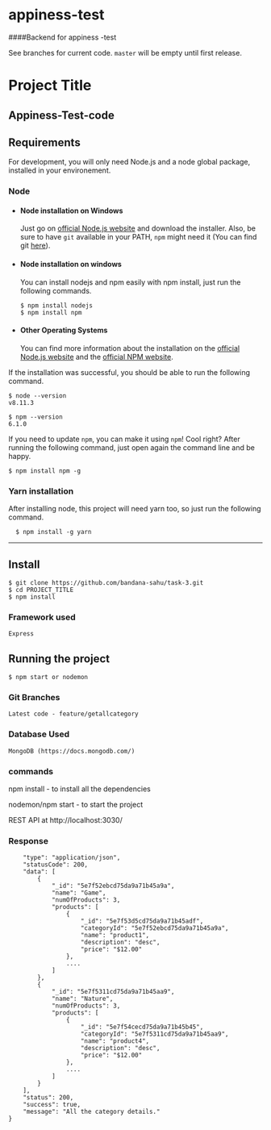 # appiness-test

####Backend for appiness -test

See branches for current code. `master` will be empty until first release.

# Project Title

Appiness-Test-code
---
## Requirements

For development, you will only need Node.js and a node global package, installed in your environement.

### Node
- #### Node installation on Windows

  Just go on [official Node.js website](https://nodejs.org/) and download the installer.
Also, be sure to have `git` available in your PATH, `npm` might need it (You can find git [here](https://git-scm.com/)).

- #### Node installation on windows

  You can install nodejs and npm easily with npm install, just run the following commands.

      $ npm install nodejs
      $ npm install npm

- #### Other Operating Systems
  You can find more information about the installation on the [official Node.js website](https://nodejs.org/) and the [official NPM website](https://npmjs.org/).

If the installation was successful, you should be able to run the following command.

    $ node --version
    v8.11.3

    $ npm --version
    6.1.0

If you need to update `npm`, you can make it using `npm`! Cool right? After running the following command, just open again the command line and be happy.

    $ npm install npm -g

###
### Yarn installation
  After installing node, this project will need yarn too, so just run the following command.

      $ npm install -g yarn

---

## Install

    $ git clone https://github.com/bandana-sahu/task-3.git
    $ cd PROJECT_TITLE
    $ npm install

### Framework used

    Express

## Running the project

    $ npm start or nodemon

### Git Branches

    Latest code - feature/getallcategory

### Database Used

    MongoDB (https://docs.mongodb.com/)

### commands

npm install - to install all the dependencies

nodemon/npm start - to start the project

REST API at http://localhost:3030/

### Response


```{
    "type": "application/json",
    "statusCode": 200,
    "data": [
        {
            "_id": "5e7f52ebcd75da9a71b45a9a",
            "name": "Game",
            "numOfProducts": 3,
            "products": [
                {
                    "_id": "5e7f53d5cd75da9a71b45adf",
                    "categoryId": "5e7f52ebcd75da9a71b45a9a",
                    "name": "product1",
                    "description": "desc",
                    "price": "$12.00"
                },
                ....
            ]
        },
        {
            "_id": "5e7f5311cd75da9a71b45aa9",
            "name": "Nature",
            "numOfProducts": 3,
            "products": [
                {
                    "_id": "5e7f54cecd75da9a71b45b45",
                    "categoryId": "5e7f5311cd75da9a71b45aa9",
                    "name": "product4",
                    "description": "desc",
                    "price": "$12.00"
                },
                ....
            ]
        }
    ],
    "status": 200,
    "success": true,
    "message": "All the category details."
}



